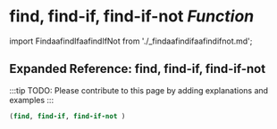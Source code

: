 # **find, find-if, find-if-not** *Function*

import FindaafindIfaafindIfNot from './_findaafindifaafindifnot.md';

<FindaafindIfaafindIfNot />

## Expanded Reference: find, find-if, find-if-not

:::tip
TODO: Please contribute to this page by adding explanations and examples
:::

```lisp
(find, find-if, find-if-not )
```
